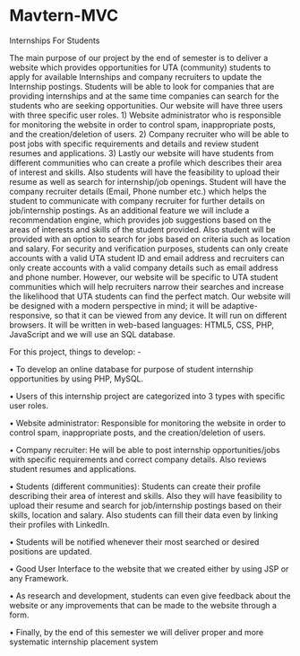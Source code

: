 # Mavtern-MVC
Internships For Students

The main purpose of our project by the end of semester is to deliver a website which provides opportunities for UTA (community) students to apply for available Internships and company recruiters to update the Internship postings. Students will be able to look for companies that are providing internships and at the same time companies can search for the students who are seeking opportunities. 
Our website will have three users with three specific user roles. 1) Website administrator who is responsible for monitoring the website in order to control spam, inappropriate posts, and the creation/deletion of users. 2) Company recruiter who will be able to post jobs with specific requirements and details and review student resumes and applications. 3) Lastly our website will have students from different communities who can create a profile which describes their area of interest and skills. Also students will have the feasibility to upload their resume as well as search for internship/job openings. Student will have the company recruiter details (Email, Phone number etc.) which helps the student to communicate with company recruiter for further details on job/internship postings.
As an additional feature we will include a recommendation engine, which provides job suggestions based on the areas of interests and skills of the student provided. Also student will be provided with an option to search for jobs based on criteria such as location and salary.
For security and verification purposes, students can only create accounts with a valid UTA student ID and email address and recruiters can only create accounts with a valid company details such as email address and phone number.
However, our website will be specific to UTA student communities which will help recruiters narrow their searches and increase the likelihood that UTA students can find the perfect match.
Our website will be designed with a modern perspective in mind; it will be adaptive-responsive, so that it can be viewed from any device. It will run on different browsers. It will be written in web-based languages: HTML5, CSS, PHP, JavaScript and we will use an SQL database.

For this project, things to develop: - 

•	To develop an online database for purpose of student internship opportunities by using PHP, MySQL.

•	Users of this internship project are categorized into 3 types with specific user roles.

•	Website administrator: Responsible for monitoring the website in order to control spam, inappropriate posts, and the creation/deletion of users.

•	Company recruiter: He will be able to post internship opportunities/jobs with specific requirements and correct company details. Also reviews student resumes and applications.

•	Students (different communities): Students can create their profile describing their area of interest and skills. Also they will have feasibility to upload their resume and search for job/internship postings based on their skills, location and salary. Also students can fill their data even by linking their profiles with LinkedIn.

•	Students will be notified whenever their most searched or desired positions are updated.

•	Good User Interface to the website that we created either by using JSP or any Framework.

•	As research and development, students can even give feedback about the website or any improvements that can be made to the website through a form.

•	Finally, by the end of this semester we will deliver proper and more systematic internship placement system



